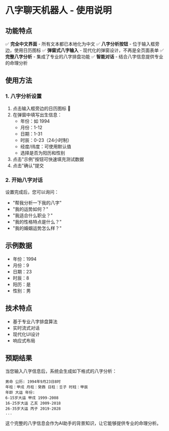 # 八字聊天机器人 - 使用说明

## 功能特点

✅ **完全中文界面** - 所有文本都已本地化为中文
✅ **八字分析按钮** - 位于输入框旁边，使用日历图标
✅ **弹窗式八字输入** - 现代化的弹窗设计，不再是全页面表单
✅ **完整八字分析** - 集成了专业的八字排盘功能
✅ **智能对话** - 结合八字信息提供专业的命理分析

## 使用方法

### 1. 八字分析设置
1. 点击输入框旁边的日历图标 📅
2. 在弹窗中填写出生信息：
   - 年份：如 1994
   - 月份：1-12
   - 日期：1-31
   - 时辰：0-23（24小时制）
   - 经度/纬度：可使用默认值
   - 选择是否为阳历和性别
3. 点击"示例"按钮可快速填充测试数据
4. 点击"确认"提交

### 2. 开始八字对话
设置完成后，您可以询问：
- "帮我分析一下我的八字"
- "我的运势如何？"
- "我适合什么职业？"
- "我的性格特点是什么？"
- "我的婚姻运势怎么样？"

## 示例数据
- 年份：1994
- 月份：9
- 日期：23
- 时辰：8
- 阳历：是
- 性别：男

## 技术特点
- 基于专业八字排盘算法
- 实时流式对话
- 现代化UI设计
- 响应式布局

## 预期结果
当您输入八字信息后，系统会生成如下格式的八字分析：

```
男命 公历: 1994年9月23日8时
年柱：甲戌 月柱：癸酉 日柱：壬子 时柱：甲辰
年龄 大运 年份:
6-15岁大运 甲戌 1999-2008
16-25岁大运 乙亥 2009-2018
26-35岁大运 丙子 2019-2028
...
```

这个完整的八字信息会作为AI助手的背景知识，让它能够提供专业的命理分析。

